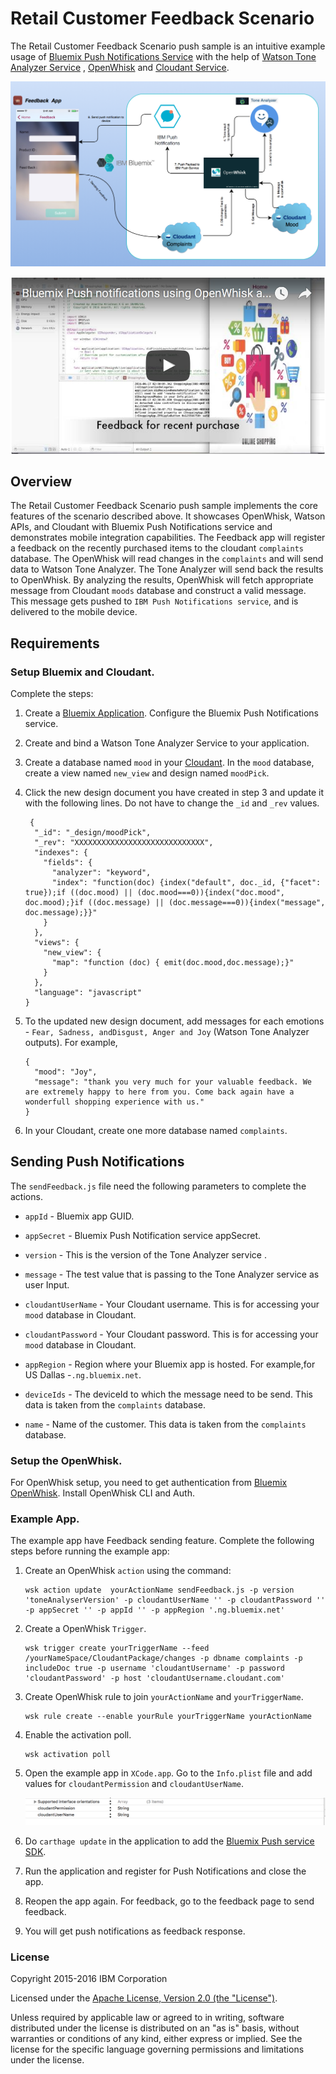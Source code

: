 Retail Customer Feedback Scenario
===========================================

The Retail Customer Feedback Scenario push sample is an intuitive example usage of [Bluemix Push Notifications Service](https://console.ng.bluemix.net/docs/services/mobilepush/index.html?pos=2) with the help of [Watson Tone Analyzer Service](http://www.ibm.com/smarterplanet/us/en/ibmwatson/developercloud/tone-analyzer.html) , [OpenWhisk](https://developer.ibm.com/open/openwhisk/) and [Cloudant Service](https://cloudant.com/). 


   ![Alt text](Resource/flowchart.png?raw=true "Optional Title")

   [![Alt Demo video](Resource/video.png)](https://youtu.be/9Qx91S2ZO6I)
   

## Overview
 
The Retail Customer Feedback Scenario push sample implements the core features of the scenario described above. It showcases OpenWhisk, Watson APIs, and Cloudant with Bluemix Push Notifications service and demonstrates mobile integration capabilities. The Feedback app will register a feedback on the recently purchased items to the cloudant `complaints` database. The OpenWhisk will read changes in the `complaints` and will send data to Watson Tone Analyzer. The Tone Analyzer will send back the results to OpenWhisk. By analyzing the results, OpenWhisk will fetch appropriate message from Cloudant `moods` database and construct a valid message. This message gets pushed to `IBM Push Notifications service`, and is delivered to the mobile device.
 

## Requirements

### Setup Bluemix and Cloudant.

Complete the steps:

 1. Create a [Bluemix Application](http://console.ng.bluemix.net). Configure the Bluemix Push Notifications service.

 2. Create and bind a Watson Tone Analyzer Service to your application.

 3. Create a database named `mood` in your [Cloudant](https://cloudant.com/). In the `mood` database, create a view named `new_view` and design named `moodPick`.

 4. Click the new design document you have created in step 3 and update it with the following lines. Do not have to change the `_id` and `_rev` values.

	```
	 {
	  "_id": "_design/moodPick",
	  "_rev": "XXXXXXXXXXXXXXXXXXXXXXXXXXXXX",
	  "indexes": {
	    "fields": {
	      "analyzer": "keyword",
	      "index": "function(doc) {index("default", doc._id, {"facet": true});if ((doc.mood) || (doc.mood===0)){index("doc.mood", doc.mood);}if ((doc.message) || (doc.message===0)){index("message", doc.message);}}"
	    }
	  },
	  "views": {
	    "new_view": {
	      "map": "function (doc) { emit(doc.mood,doc.message);}"
	    }
	  },
	  "language": "javascript"
	}
	
    ```

 5. To the updated new design document, add messages for each emotions - `Fear, Sadness, andDisgust, Anger and Joy` (Watson Tone Analyzer outputs). For example,

	```
	{
	  "mood": "Joy",
	  "message": "thank you very much for your valuable feedback. We are extremely happy to here from you. Come back again have a wonderfull shopping experience with us."
	}
	```
 6. In your Cloudant, create one more database named `complaints`.


## Sending Push Notifications

  The `sendFeedback.js` file need the following parameters to complete the actions. 

- `appId` - Bluemix app GUID.

- `appSecret` - Bluemix Push Notification service appSecret.

- `version` - This is the version of the Tone Analyzer service .

- `message` - The test value that is passing to the Tone Analyzer service as user Input.

- `cloudantUserName` - Your Cloudant username. This is for accessing your `mood` database in Cloudant.

- `cloudantPassword` - Your Cloudant password. This is for accessing your `mood` database in Cloudant.

- `appRegion` - Region where your Bluemix app is hosted. For example,for US Dallas -`.ng.bluemix.net`.

- `deviceIds` - The deviceId to which the message need to be send. This data  is taken from the `complaints` database.
- `name` - Name of the customer. This data is taken from the `complaints` database.


### Setup the OpenWhisk.

For OpenWhisk setup, you need to get authentication from [Bluemix OpenWhisk](https://new-console.ng.bluemix.net/openwhisk/cli). Install OpenWhisk CLI and Auth.

### Example App.

  The example app have Feedback sending feature. Complete the following steps before running the example app:


1. Create an OpenWhisk `action` using the command:

	``` 
	wsk action update  yourActionName sendFeedback.js -p version 'toneAnalyserVersion' -p cloudantUserName '' -p cloudantPassword '' -p appSecret '' -p appId '' -p appRegion '.ng.bluemix.net' 
	```

2. Create a OpenWhisk `Trigger`.

	```
	wsk trigger create yourTriggerName --feed /yourNameSpace/CloudantPackage/changes -p dbname complaints -p includeDoc true -p username 'cloudantUsername' -p password 'cloudantPassword' -p host 'cloudantUsername.cloudant.com'
	```
3. Create OpenWhisk rule to join `yourActionName` and `yourTriggerName`.

	```
	wsk rule create --enable yourRule yourTriggerName yourActionName
	```
4. Enable the activation poll.

	```
	wsk activation poll
	```
5. Open the example app in `XCode.app`. Go to the `Info.plist` file and add values for `cloudantPermission` and `cloudantUserName`. 
    
    ![Alt text](Resource/plist.png?raw=true "Optional Title")

6. Do `carthage update` in the application to add the [Bluemix Push service SDK](https://github.com/ibm-bluemix-mobile-services/bms-clientsdk-swift-push).

7. Run the application and register for Push Notifications and close the app.

8. Reopen the app again. For feedback, go to the feedback page to send feedback.

9. You will get push notifications as feedback response. 


### License

Copyright 2015-2016 IBM Corporation

Licensed under the [Apache License, Version 2.0 (the "License")](http://www.apache.org/licenses/LICENSE-2.0.html).

Unless required by applicable law or agreed to in writing, software distributed under the license is distributed on an "as is" basis, without warranties or conditions of any kind, either express or implied. See the license for the specific language governing permissions and limitations under the license.










